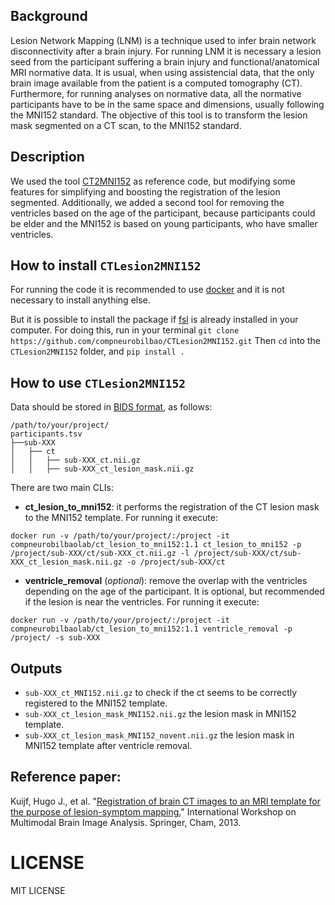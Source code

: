 ## Background
Lesion Network Mapping (LNM) is a technique used to infer brain network disconnectivity after a brain injury. For running LNM it is necessary a lesion seed from the participant suffering a brain injury and functional/anatomical MRI normative data. It is usual, when using assistencial data, that the only brain image available from the patient is a computed tomography (CT). Furthermore, for running analyses on normative data, all the normative participants have to be in the same space and dimensions, usually following the MNI152 standard. The objective of this tool is to transform the lesion mask segmented on a CT scan, to the MNI152 standard.

## Description

We used the tool [CT2MNI152](https://github.com/pykao/CT2MNI152) as reference code, but modifying some features for simplifying and boosting the registration of the lesion segmented. Additionally, we added a second tool for removing the ventricles based on the age of the participant, because participants could be elder and the MNI152 is based on young participants, who have smaller ventricles.

## How to install `CTLesion2MNI152`

For running the code it is recommended to use [docker](https://www.docker.com/) and it is not necessary to install anything else. 

But it is possible to install the package if [fsl](https://fsl.fmrib.ox.ac.uk/fsl/docs/#/) is already installed in your computer. For doing this, run in your terminal `git clone https://github.com/compneurobilbao/CTLesion2MNI152.git` Then `cd` into the `CTLesion2MNI152` folder, and `pip install .`

## How to use `CTLesion2MNI152`

Data should be stored in [BIDS format](https://bids.neuroimaging.io/), as follows:

```
/path/to/your/project/
participants.tsv
├──sub-XXX
│   ├── ct
│   │   ├── sub-XXX_ct.nii.gz
│   │   ├── sub-XXX_ct_lesion_mask.nii.gz
```

There are two main CLIs:

* **ct_lesion_to_mni152**: it performs the registration of the CT lesion mask to the MNI152 template. For running it execute:
```
docker run -v /path/to/your/project/:/project -it compneurobilbaolab/ct_lesion_to_mni152:1.1 ct_lesion_to_mni152 -p /project/sub-XXX/ct/sub-XXX_ct.nii.gz -l /project/sub-XXX/ct/sub-XXX_ct_lesion_mask.nii.gz -o /project/sub-XXX/ct

```

* **ventricle_removal** (*optional*): remove the overlap with the ventricles depending on the age of the participant. It is optional, but recommended if the lesion is near the ventricles. For running it execute:

```
docker run -v /path/to/your/project/:/project -it compneurobilbaolab/ct_lesion_to_mni152:1.1 ventricle_removal -p /project/ -s sub-XXX
```

## Outputs

* `sub-XXX_ct_MNI152.nii.gz` to check if the ct seems to be correctly registered to the MNI152 template.
* `sub-XXX_ct_lesion_mask_MNI152.nii.gz` the lesion mask in MNI152 template.
* `sub-XXX_ct_lesion_mask_MNI152_novent.nii.gz` the lesion mask in MNI152 template after ventricle removal.

## Reference paper: 

Kuijf, Hugo J., et al. "[Registration of brain CT images to an MRI template for the purpose of lesion-symptom mapping.](https://link.springer.com/content/pdf/10.1007%2F978-3-319-02126-3_12.pdf)" International Workshop on Multimodal Brain Image Analysis. Springer, Cham, 2013.


# LICENSE

MIT LICENSE


